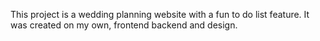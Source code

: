 This project is a wedding planning website with a fun to do list feature.
It was created on my own, frontend backend and design.
